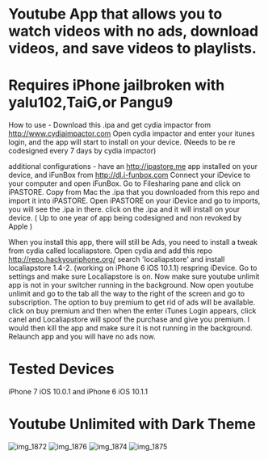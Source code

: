# Youtube App that allows you to watch videos with no ads, download videos, and save videos to playlists.

 # Requires iPhone jailbroken with yalu102,TaiG,or Pangu9 
 How to use - Download this .ipa and get cydia impactor from http://www.cydiaimpactor.com Open cydia impactor and enter your itunes login, and
 the app will start to install on your device. (Needs to be re codesigned every 7 days by cydia impactor)

 additional configurations - have an http://ipastore.me app installed on your device, and iFunBox from http://dl.i-funbox.com Connect your iDevice 
 to your computer and open iFunBox. Go to Filesharing pane and click on iPASTORE. Copy from Mac the .ipa that you downloaded
 from this repo and import it into iPASTORE. Open iPASTORE on your iDevice and go to imports, you will see the .ipa in there.
 click on the .ipa and it will install on your device. ( Up to one year of app being codesigned and non revoked by Apple )

 When you install this app, there will still be Ads, you need to install a tweak from cydia called localiapstore. Open cydia and add this repo http://repo.hackyouriphone.org/ search 'localiapstore' and install localiapstore 1.4-2. (working on iPhone 6 iOS 10.1.1) respring iDevice. 
 Go to settings and make sure Localiapstore is on. Now make sure youtube unlimit app is not in your switcher running in the background. Now open youtube unlimit and go to the tab all the way to the right of the screen and go to subscription. 
 The option to buy premium to get rid of ads will be available. click on buy premium and then when the enter iTunes Login appears, click canel and Localiapstore will spoof the purchase and give you premium.
 I would then kill the app and make sure it is not running in the background. Relaunch app and you will have no ads now.
 
 # Tested Devices 
 iPhone 7 iOS 10.0.1 and
 iPhone 6 iOS 10.1.1
 

# Youtube Unlimited with Dark Theme 
![img_1872](https://user-images.githubusercontent.com/16402942/32858179-a10a966a-ca18-11e7-8c54-edb2c46b5193.PNG)
![img_1876](https://user-images.githubusercontent.com/16402942/32858942-1a404f5a-ca1b-11e7-92db-3f2eedfabd91.PNG)
![img_1874](https://user-images.githubusercontent.com/16402942/32858530-cdf59732-ca19-11e7-9df6-407cc13e5a27.PNG)
![img_1875](https://user-images.githubusercontent.com/16402942/32858744-76a7fe06-ca1a-11e7-9aae-d2653c378752.PNG)
